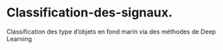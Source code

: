 # Classification-des-signaux.
Classification des type d’objets en fond marin via des méthodes de Deep Learning
